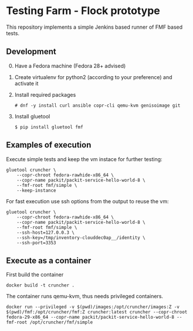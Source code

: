 Testing Farm - Flock prototype
==============================

This repository implements a simple Jenkins based runner of FMF based tests.

Development
-----------

0. Have a Fedora machine (Fedora 28+ advised)

1. Create virtualenv for python2 (according to your preference) and activate it

2. Install required packages

    `# dnf -y install curl ansible copr-cli qemu-kvm genisoimage git`

3. Install gluetool

    `$ pip install gluetool fmf`

Examples of execution
---------------------

Execute simple tests and keep the vm instace for further testing:

    gluetool cruncher \
        --copr-chroot fedora-rawhide-x86_64 \
        --copr-name packit/packit-service-hello-world-8 \
        --fmf-root fmf/simple \
        --keep-instance

For fast execution use ssh options from the output to reuse the vm:

    gluetool cruncher \
        --copr-chroot fedora-rawhide-x86_64 \
        --copr-name packit/packit-service-hello-world-8 \
        --fmf-root fmf/simple \
        --ssh-host=127.0.0.3 \
        --ssh-key=/tmp/inventory-clouddec0ap__/identity \
        --ssh-port=3353

Execute as a container
----------------------

First build the container

    docker build -t cruncher . 

The container runs qemu-kvm, thus needs privileged containers.

    docker run --privileged -v $(pwd)/images:/opt/cruncher/images:Z -v $(pwd)/fmf:/opt/cruncher/fmf:Z cruncher:latest cruncher --copr-chroot fedora-29-x86_64 --copr-name packit/packit-service-hello-world-8 --fmf-root /opt/cruncher/fmf/simple

